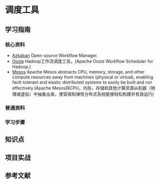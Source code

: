 # 调度工具

## 学习指南

### 核心资料

* [Azkaban](https://azkaban.github.io/) Open-source Workflow Manager.
* [Oozie](http://oozie.apache.org) Hadoop工作流调度工具。(Apache Oozie Workflow Scheduler for Hadoop.)
* [Mesos](http://mesos.apache.org) Apache Mesos abstracts CPU, memory, storage, and other compute resources away from machines (physical or virtual), enabling fault-tolerant and elastic distributed systems to easily be built and run effectively.(Apache Mesos将CPU，内存，存储和其他计算资源从机器（物理或虚拟）中抽象出来，使容错和弹性分布式系统能够轻松构建并有效运行)

### 普通资料

### 学习步骤

## 知识点

## 项目实战

## 参考文献
